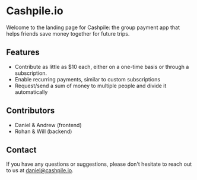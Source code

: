 # Cashpile.io

Welcome to the landing page for Cashpile: the group payment app that helps friends save money together for future trips.

## Features

* Contribute as little as $10 each, either on a one-time basis or through a subscription.
* Enable recurring payments, similar to custom subscriptions
* Request/send a sum of money to multiple people and divide it automatically

## Contributors

* Daniel & Andrew (frontend)
* Rohan & Will (backend)

## Contact

If you have any questions or suggestions, please don't hesitate to reach out to us at daniel@cashpile.io.
